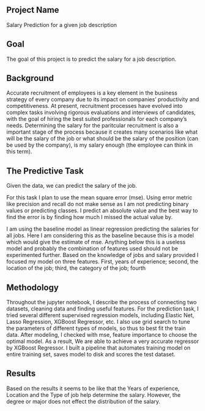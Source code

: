 ## Project Name

Salary Prediction for a given job description


## Goal

The goal of this project is to predict the salary for a job description.



## Background 

Accurate recruitment of employees is a key element in the business strategy of every company due to its impact on companies’ productivity and competitiveness. At present, recruitment processes have evolved into complex tasks involving rigorous evaluations and interviews of candidates, with the goal of hiring the best suited professionals for each company’s needs. Determining the salary for the paritcular recruitment is also a important stage of the process because it creates many scenarios like what will be the salary of the job or what should be the salary of the position (can be used by the company), is my salary enough (the employee can think in this term).



## The Predictive Task

Given the data, we can predict the salary of the job.

For this task I plan to use the mean square error (mse). Using error metric like precision and recall do not make sense as I am not predicting binary values or predicting classes. I predict an absolute value and the best way to find the error is by finding how much I missed the actual value by.

I am using the baseline model as linear regression predicting the salaries for all jobs. Here I am considering this as the baseline because this is a model which would give the estimate of mse. Anything below this is a useless model and probably the combination of features used should not be experimented further. Based on the knowledge of jobs and salary provided I focused my model on three features. First, years of experience; second, the location of the job; third, the category of the job; fourth


## Methodology

Throughout the jupyter notebook, I describe the process of connecting two datasets, cleaning data and finding useful features. For the prediction task, I tried several different supervised regression models, including Elastic Net, Lasso Regression, XGBoost Regressor, etc. I also use grid search to tune the parameters of different types of models, so thus to best fit the train data. After modeling, I checked with mse, feature importance to choose the optimal model. As a result, We are able to achieve a very accurate regressor by XGBoost Regressor. I built a pipeline that automates training model on entire training set, saves model to disk and scores the test dataset.

## Results

Based on the results it seems to be like that the Years of experience, Location and the Type of job help determine the salary. However, the degree or major does not effect the distribution of the salary.
